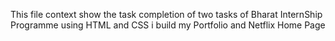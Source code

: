 This file context show the task completion of two tasks of Bharat InternShip Programme using HTML and CSS i build my Portfolio and Netflix Home Page
